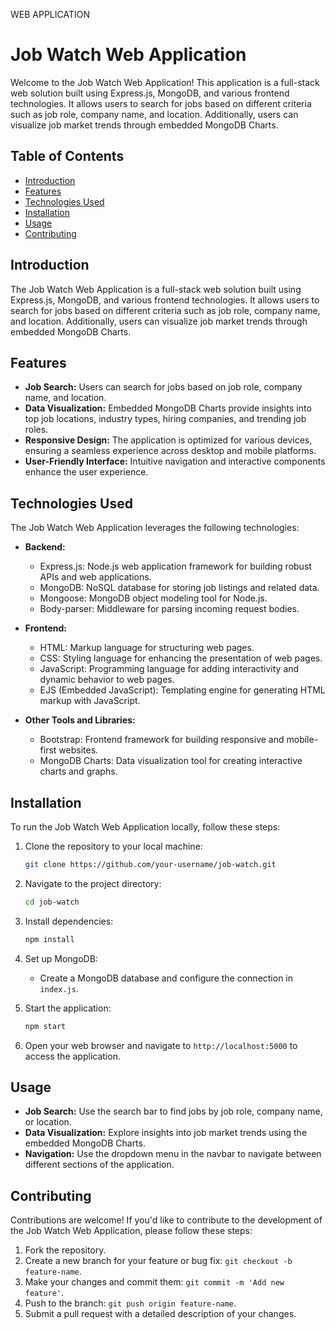 WEB APPLICATION

# Job Watch Web Application

Welcome to the Job Watch Web Application! This application is a full-stack web solution built using Express.js, MongoDB, and various frontend technologies. It allows users to search for jobs based on different criteria such as job role, company name, and location. Additionally, users can visualize job market trends through embedded MongoDB Charts.

## Table of Contents

- [Introduction](#introduction)
- [Features](#features)
- [Technologies Used](#technologies-used)
- [Installation](#installation)
- [Usage](#usage)
- [Contributing](#contributing)

## Introduction

The Job Watch Web Application is a full-stack web solution built using Express.js, MongoDB, and various frontend technologies. It allows users to search for jobs based on different criteria such as job role, company name, and location. Additionally, users can visualize job market trends through embedded MongoDB Charts.

## Features

- **Job Search:** Users can search for jobs based on job role, company name, and location.
- **Data Visualization:** Embedded MongoDB Charts provide insights into top job locations, industry types, hiring companies, and trending job roles.
- **Responsive Design:** The application is optimized for various devices, ensuring a seamless experience across desktop and mobile platforms.
- **User-Friendly Interface:** Intuitive navigation and interactive components enhance the user experience.

## Technologies Used

The Job Watch Web Application leverages the following technologies:

- **Backend:**
  - Express.js: Node.js web application framework for building robust APIs and web applications.
  - MongoDB: NoSQL database for storing job listings and related data.
  - Mongoose: MongoDB object modeling tool for Node.js.
  - Body-parser: Middleware for parsing incoming request bodies.

- **Frontend:**
  - HTML: Markup language for structuring web pages.
  - CSS: Styling language for enhancing the presentation of web pages.
  - JavaScript: Programming language for adding interactivity and dynamic behavior to web pages.
  - EJS (Embedded JavaScript): Templating engine for generating HTML markup with JavaScript.

- **Other Tools and Libraries:**
  - Bootstrap: Frontend framework for building responsive and mobile-first websites.
  - MongoDB Charts: Data visualization tool for creating interactive charts and graphs.

## Installation

To run the Job Watch Web Application locally, follow these steps:

1. Clone the repository to your local machine:

   ```bash
   git clone https://github.com/your-username/job-watch.git
   ```

2. Navigate to the project directory:

   ```bash
   cd job-watch
   ```

3. Install dependencies:

   ```bash
   npm install
   ```

4. Set up MongoDB:
   - Create a MongoDB database and configure the connection in `index.js`.

5. Start the application:

   ```bash
   npm start
   ```

6. Open your web browser and navigate to `http://localhost:5000` to access the application.

## Usage

- **Job Search:** Use the search bar to find jobs by job role, company name, or location.
- **Data Visualization:** Explore insights into job market trends using the embedded MongoDB Charts.
- **Navigation:** Use the dropdown menu in the navbar to navigate between different sections of the application.

## Contributing

Contributions are welcome! If you'd like to contribute to the development of the Job Watch Web Application, please follow these steps:

1. Fork the repository.
2. Create a new branch for your feature or bug fix: `git checkout -b feature-name`.
3. Make your changes and commit them: `git commit -m 'Add new feature'`.
4. Push to the branch: `git push origin feature-name`.
5. Submit a pull request with a detailed description of your changes.


